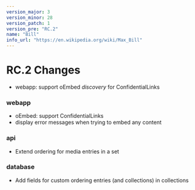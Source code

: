 ```yaml
---
version_major: 3
version_minor: 28
version_patch: 1
version_pre: "RC.2"
name: "Bill"
info_url: "https://en.wikipedia.org/wiki/Max_Bill"
---
```


# RC.2 Changes

* webapp: support oEmbed *discovery* for ConfidentialLinks


### webapp

- oEmbed: support ConfidentialLinks
- display error messages when trying to embed any content

### api

- Extend ordering for media entries in a set

### database

- Add fields for custom ordering entries (and collections) in collections
